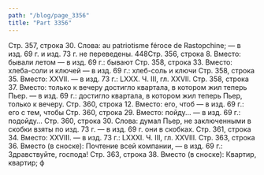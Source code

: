 ```yaml
---
path: "/blog/page_3356"
title: "Part 3356"
---
```


Стр. 357, строка 30.
Слова: au patriotisme féroce de Rastopchine; — в изд. 69 г. и изд. 73 г. не переведены.
448Стр. 356, строка 8.
Вместо: бывали летом — в изд. 69 г.: бывают
Стр. 358, строка 33.
Вместо: хлеба-соли и ключей — в изд. 69 г.: хлеб-соль и ключи
Стр. 358, строка 35.
Вместо: XXVII. — в изд. 73 г.: LXXX.
Ч. III, гл. XXVII.
Стр. 358, строка 37.
Вместо: только к вечеру достигло квартала, в котором жил теперь Пьер. — в изд. 69 г.: достигло квартала, в котором жил теперь Пьер, только к вечеру.
Стр. 360, строка 12.
Вместо: его, чтоб — в изд. 69 г.: его с тем, чтобы
Стр. 360, строка 29.
Вместо: пойду... — в изд. 69 г.: подойду...
Стр. 360, строка 30.
Слова: думал Пьер, не заключенными в скобки взяты по изд. 73 г. — в изд. 69 г. они в скобках.
Стр. 361, строка 34.
Вместо: XXVIII. — в изд. 73 г.: LXXXI.
Ч. III, гл. XXVIII.
Стр. 363, строка 36.
Вместо (в сноске): Почтение всей компании, — в изд. 69 г.: Здравствуйте, господа!
Стр. 363, строка 38.
Вместо (в сноске): Квартир, квартир; ф

